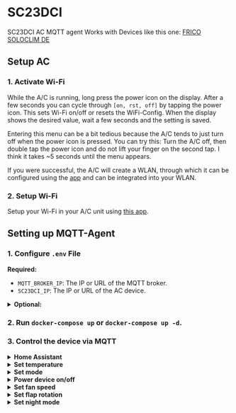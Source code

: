 # SC23DCI
SC23DCI AC MQTT agent
Works with Devices like this one: [FRICO SOLOCLIM DE](https://www.frico.net/fileadmin/user_upload/frico/Pdf/cat_frico_soloclim_de.pdf)

## Setup AC

### 1. Activate Wi-Fi

While the A/C is running, long press the power icon on the display. After a few seconds you can cycle through `[on, rst, off]` by tapping the power icon. This sets Wi-Fi on/off or resets the WiFi-Config. When the display shows the desired value, wait a few seconds and the setting is saved.

Entering this menu can be a bit tedious because the A/C tends to just turn off when the power icon is pressed. You can try this: Turn the A/C off, then double tap the power icon and do not lift your finger on the second tap. I think it takes ~5 seconds until the menu appears.

If you were successful, the A/C will create a WLAN, through which it can be configured using the [app](https://play.google.com/store/apps/details?id=it.kumbe.innovapp20) and can be integrated into your WLAN.

### 2. Setup Wi-Fi

Setup your Wi-Fi in your A/C unit using [this app](https://play.google.com/store/apps/details?id=it.kumbe.innovapp20).

## Setting up MQTT-Agent

### 1. **Configure `.env` File**

**Required:**
- `MQTT_BROKER_IP`: The IP or URL of the MQTT broker.
- `SC23DCI_IP`: The IP or URL of the AC device.

<details>
<summary><strong>Optional:</strong></summary>

- `MQTT_BROKER_PORT`: The port of the MQTT broker.
  - Default: `1883`
- `MQTT_TOPIC_TEMPERATURE`: The topic to publish the temperature.
  - Default: `sc23dci/sensors/temperature/ac`
- `MQTT_TOPIC_ALL`: The topic to publish all values as a single JSON.
  - Default: `sc23dci/all`
- `MQTT_TOPIC_POWERSTATE`: The topic to publish the power state.
  - Default: `sc23dci/powerstate`
- `MQTT_TOPIC_POWERSTATE_SET`: The topic to subscribe for power state commands.
  - Default: `sc23dci/powerstate/set`
- `MQTT_TOPIC_MODE_SET`: The topic to subscribe for mode commands.
  - Default: `sc23dci/mode/set`
- `MQTT_TOPIC_SETPOINT_SET`: The topic to subscribe for setpoint commands.
  - Default: `sc23dci/setpoint/set`
- `MQTT_TOPIC_FLAP_MODE`: The topic to publish the flap rotation mode.
  - Default: `sc23dci/flap_mode`
- `MQTT_TOPIC_FLAP_MODE_SET`: The topic to subscribe for flap rotation commands.
  - Default: `sc23dci/flap_mode/set`
- `MQTT_TOPIC_FAN_SPEED`: The topic to publish the fan speed.
  - Default: `sc23dci/fan_speed`
- `MQTT_TOPIC_FAN_SPEED_SET`: The topic to subscribe for fan speed commands.
  - Default: `sc23dci/fan_speed/set`
- `MQTT_TOPIC_NIGHT_MODE_SET`: The topic to subscribe for night mode commands.
  - Default: `sc23dci/night_mode/set`
- `MQTT_TOPIC_LWT`: The topic to publish the Last Will and Testament (LWT) message.
  - Default: `sc23dci/lwt`
- `MQTT_HASSIO_AUTODETECT`: Enable or disable Zeroconf Home Assistant autodetect.
  - Default: `True`
- `MQTT_HASSIO_OBJECT_ID`: Set the unique ID of the AC for Home Assistant.
  - Default: `SC23DCI-unique-id-not-set`
- `MQTT_HASSIO_TOPIC`: The topic set in the MQTT integration in Home Assistant.
  - Default: `homeassistant`
- `SC23DCI_MAX_TEMP_C`: Maximum temperature that can be set on the AC.
  - Default: `31`
- `SC23DCI_MIN_TEMP_C`: Minimum temperature that can be set on the AC.
  - Default: `16`
- `SC23DCI_POLL_INTERVAL`: Interval in seconds to poll data from the AC.
    - Default: `10`
- `LOG_LEVEL`: Minimum logging level/verbosity: 
    - `TRACE, DEBUG, INFO, SUCCESS, WARNING, ERROR, CRITICAL`
    - Default: `INFO` 
</details>

### 2. Run `docker-compose up` or `docker-compose up -d`.

### 3. Control the device via MQTT

<details>
<summary><strong>Home Assistant</strong></summary>

| Home Assistant climate | Home Assistant climate detail |
| --------------------------------------------------------- | ------------------------------------------------------------------------ |
| ![Home Assistant climate](docs/images/hassio_climate.png) | ![Home Assistant climate details](docs/images/hassio_climate_detail.png) |



By default, the autodiscovery for Home Assistant is enabled. If you do not want to use this then you need to set the environment Variable in `.env.file`:

`MQTT_HASSIO_AUTODETECT=False`

If you want to use the autodiscovery for Home Assistant and you want to use more than one AC then make sure to set a unique ID:

`MQTT_HASSIO_OBJECT_ID=SC23DCI-unique-id`

</details>


<details>
<summary><strong>Set temperature</strong></summary>

- eg. set temperature to 20°C

If the configured topic is `sc23dci/sensors/temperature/ac`, publish the payload `20` to `sc23dci/sensors/temperature/ac`.

</details>

<details>
<summary><strong>Set mode</strong></summary>

- eg. set mode to cooling

If the configured topic is `sc23dci/mode/set`, publish the payload `1` or `cooling` to `sc23dci/mode/set`.

Modes:
- `0: heating`
- `1: cooling`
- `3: dehumidification`
- `4: fanonly`
- `5: auto`
- `6: off`

</details>

<details>
<summary><strong>Power device on/off</strong></summary>

- eg. turn device off (standby, Wi-Fi will still be up)

If the configured topic is `sc23dci/powerstate/set`, publish the payload `0` or `off` to `sc23dci/powerstate/set`.

States:
- `0: off`
- `1: on`

</details>

<details>
<summary><strong>Set fan speed</strong></summary>

- eg. set fan to auto

If the configured topic is `sc23dci/fan_speed/set`, publish the payload `0` or `auto` to `sc23dci/fan_speed/set`.

Speeds:
- `0: auto`
- `1: low`
- `2: medium`
- `3: high`

</details>

<details>
<summary><strong>Set flap rotation</strong></summary>

- eg. enable flap rotation

If the configured topic is `sc23dci/flap_mode/set`, publish the payload `0` or `on` to `sc23dci/flap_mode/set`.

Flap states:
- `0: on`
- `7: off`

</details>

<details>
<summary><strong>Set night mode</strong></summary>

- eg. enable night mode

If the configured topic is `sc23dci/night_mode/set`, publish the payload `1` or `on` to `sc23dci/night_mode/set`.

Flap states:
- `0: off`
- `1: on`

</details>